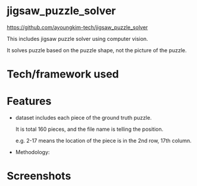 # jigsaw_puzzle_solver
https://github.com/ayoungkim-tech/jigsaw_puzzle_solver

This includes jigsaw puzzle solver using computer vision. 

It solves puzzle based on the puzzle shape, not the picture of the puzzle.

# Tech/framework used

# Features
* dataset includes each piece of the ground truth puzzle.
 
  It is total 160 pieces, and the file name is telling the position.
  
  e.g. 2-17 means the location of the piece is in the 2nd row, 17th column.
  
* Methodology: 

# Screenshots
